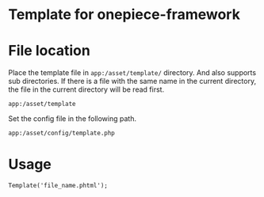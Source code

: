 Template for onepiece-framework
===

# File location

 Place the template file in `app:/asset/template/` directory.
 And also supports sub directories.
 If there is a file with the same name in the current directory, the file in the current directory will be read first.

```
app:/asset/template
```

 Set the config file in the following path.

```
app:/asset/config/template.php
```

# Usage

```
Template('file_name.phtml');
```
